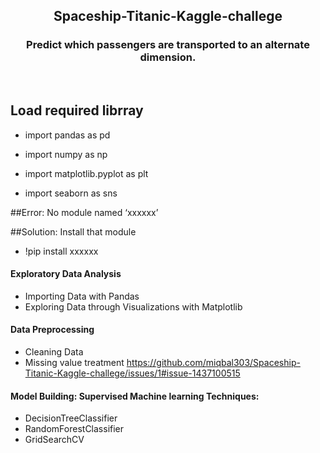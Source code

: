 <p align="center">
  
  <h2 align="center">Spaceship-Titanic-Kaggle-challege</h2>
  <h3 align="center">Predict which passengers are transported to an alternate dimension.</h3>
  
</p>

<br>



## Load required librray

*   import pandas as pd


*   import numpy as np


*   import matplotlib.pyplot as plt


*   import seaborn as sns


##Error: No module named ‘xxxxxx’

##Solution: Install that module

*   !pip install xxxxxx


#### Exploratory Data Analysis
*   Importing Data with Pandas
*   Exploring Data through Visualizations with Matplotlib

#### Data Preprocessing
*   Cleaning Data
*   Missing value treatment
https://github.com/miqbal303/Spaceship-Titanic-Kaggle-challege/issues/1#issue-1437100515

#### Model Building: Supervised Machine learning Techniques:
*   DecisionTreeClassifier
*   RandomForestClassifier
*   GridSearchCV

